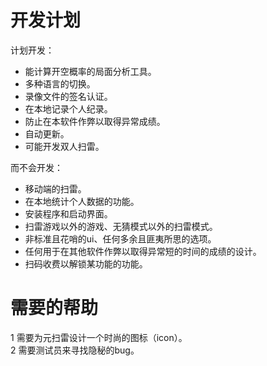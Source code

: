 # 开发计划
计划开发：

- 能计算开空概率的局面分析工具。
- 多种语言的切换。
- 录像文件的签名认证。
- 在本地记录个人纪录。
- 防止在本软件作弊以取得异常成绩。
- 自动更新。
- 可能开发双人扫雷。

而不会开发：
- 移动端的扫雷。
- 在本地统计个人数据的功能。
- 安装程序和启动界面。
- 扫雷游戏以外的游戏、无猜模式以外的扫雷模式。
- 非标准且花哨的ui、任何多余且匪夷所思的选项。
- 任何用于在其他软件作弊以取得异常短的时间的成绩的设计。
- 扫码收费以解锁某功能的功能。

# 需要的帮助
1 需要为元扫雷设计一个时尚的图标（icon）。   
2 需要测试员来寻找隐秘的bug。
